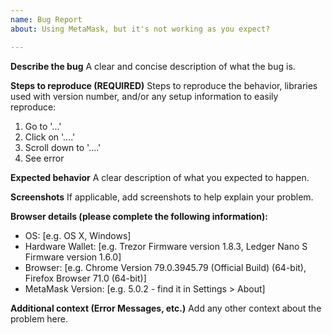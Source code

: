 ```yaml
---
name: Bug Report
about: Using MetaMask, but it's not working as you expect?

---
```


<!--
BEFORE SUBMITTING:
1) Please search to make sure this issue has not been opened already
2) If this is an implementation question or trouble with your personal project, please post on StackExchange. This will get your question answered more quickly and make it easier for other devs to find the answer in the future.
-->

**Describe the bug**
A clear and concise description of what the bug is.

**Steps to reproduce (REQUIRED)**
Steps to reproduce the behavior, libraries used with version number, and/or any setup information to easily reproduce:

1. Go to '...'
2. Click on '....'
3. Scroll down to '....'
4. See error

**Expected behavior**
A clear description of what you expected to happen.

**Screenshots**
If applicable, add screenshots to help explain your problem.

**Browser details (please complete the following information):**
 - OS: [e.g. OS X, Windows]
 - Hardware Wallet: [e.g. Trezor Firmware version 1.8.3, Ledger Nano S Firmware version 1.6.0]
 - Browser: [e.g. Chrome Version 79.0.3945.79 (Official Build) (64-bit), Firefox Browser 71.0 (64-bit)]
 - MetaMask Version: [e.g. 5.0.2 - find it in Settings > About]

**Additional context (Error Messages, etc.)**
Add any other context about the problem here.

